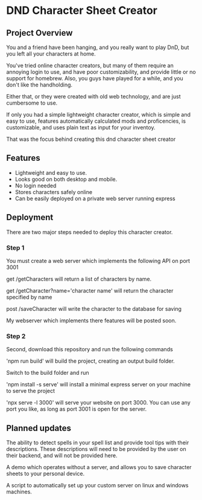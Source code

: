 # DND Character Sheet Creator

## Project Overview

You and a friend have been hanging, and you really want to play DnD,
but you left all your characters at home.

You've tried online character creators, but many of them require an 
annoying login to use, and have poor customizability, and provide 
little or no support for homebrew. Also, you guys have played for
a while, and you don't like the handholding.

Either that, or they were created with old web technology, and are just
cumbersome to use.

If only you had a simple lightweight character creator, which is simple
and easy to use, features automatically calculated mods and proficencies, 
is customizable, and uses plain text as input for your inventoy.

That was the focus behind creating this dnd character sheet creator

## Features

- Lightweight and easy to use.
- Looks good on both desktop and mobile.
- No login needed
- Stores characters safely online
- Can be easily deployed on a private web server running express

## Deployment

There are two major steps needed to deploy this character creator.

### Step 1

You must create a web server which implements the following API on port 3001

  get /getCharacters will return a list of characters by name.

  get /getCharacter?name='character name' will return the character specified by name

  post /saveCharacter will write the character to the database for saving

My webserver which implements there features will be posted soon.

### Step 2

Second, download this repository and run the following commands

 'npm run build' will build the project, creating an output build folder.

  Switch to the build folder and run

 'npm install -s serve' will install a minimal express server on your machine to serve the project

 'npx serve -l 3000' will serve your website on port 3000. You can use any port you like, as long as port 3001 is open for the server.

## Planned updates

The ability to detect spells in your spell list and provide tool tips with 
their descriptions. These descriptions will need to be provided by the
user on their backend, and will not be provided here.

A demo which operates without a server, and allows you to save character
sheets to your personal device.

A script to automatically set up your custom server on linux and 
windows machines.
